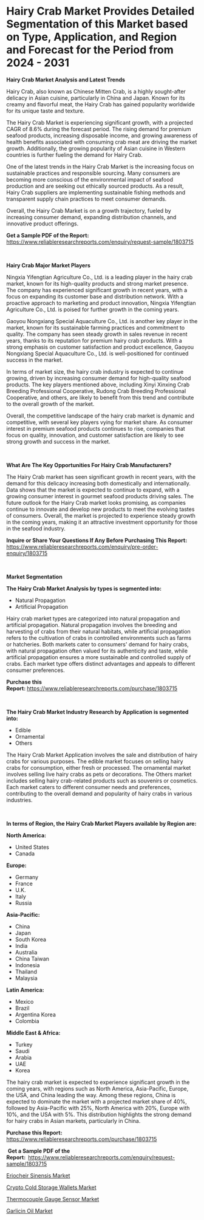 <p><h1>Hairy Crab Market Provides Detailed Segmentation of this Market based on Type, Application, and Region and Forecast for the Period from 2024 - 2031</h1></p><p><strong>Hairy Crab Market Analysis and Latest Trends</strong></p>
<p><p>Hairy Crab, also known as Chinese Mitten Crab, is a highly sought-after delicacy in Asian cuisine, particularly in China and Japan. Known for its creamy and flavorful meat, the Hairy Crab has gained popularity worldwide for its unique taste and texture.</p><p>The Hairy Crab Market is experiencing significant growth, with a projected CAGR of 8.6% during the forecast period. The rising demand for premium seafood products, increasing disposable income, and growing awareness of health benefits associated with consuming crab meat are driving the market growth. Additionally, the growing popularity of Asian cuisine in Western countries is further fueling the demand for Hairy Crab.</p><p>One of the latest trends in the Hairy Crab Market is the increasing focus on sustainable practices and responsible sourcing. Many consumers are becoming more conscious of the environmental impact of seafood production and are seeking out ethically sourced products. As a result, Hairy Crab suppliers are implementing sustainable fishing methods and transparent supply chain practices to meet consumer demands.</p><p>Overall, the Hairy Crab Market is on a growth trajectory, fueled by increasing consumer demand, expanding distribution channels, and innovative product offerings.</p></p>
<p><strong>Get a Sample PDF of the Report:&nbsp;</strong> <a href="https://www.reliableresearchreports.com/enquiry/request-sample/1803715">https://www.reliableresearchreports.com/enquiry/request-sample/1803715</a></p>
<p>&nbsp;</p>
<p><strong>Hairy Crab Major Market Players</strong></p>
<p><p>Ningxia Yifengtian Agriculture Co., Ltd. is a leading player in the hairy crab market, known for its high-quality products and strong market presence. The company has experienced significant growth in recent years, with a focus on expanding its customer base and distribution network. With a proactive approach to marketing and product innovation, Ningxia Yifengtian Agriculture Co., Ltd. is poised for further growth in the coming years.</p><p>Gaoyou Nongxiang Special Aquaculture Co., Ltd. is another key player in the market, known for its sustainable farming practices and commitment to quality. The company has seen steady growth in sales revenue in recent years, thanks to its reputation for premium hairy crab products. With a strong emphasis on customer satisfaction and product excellence, Gaoyou Nongxiang Special Aquaculture Co., Ltd. is well-positioned for continued success in the market.</p><p>In terms of market size, the hairy crab industry is expected to continue growing, driven by increasing consumer demand for high-quality seafood products. The key players mentioned above, including Xinyi Xinxing Crab Breeding Professional Cooperative, Rudong Crab Breeding Professional Cooperative, and others, are likely to benefit from this trend and contribute to the overall growth of the market.</p><p>Overall, the competitive landscape of the hairy crab market is dynamic and competitive, with several key players vying for market share. As consumer interest in premium seafood products continues to rise, companies that focus on quality, innovation, and customer satisfaction are likely to see strong growth and success in the market.</p></p>
<p>&nbsp;</p>
<p><strong>What Are The Key Opportunities For Hairy Crab Manufacturers?</strong></p>
<p><p>The Hairy Crab market has seen significant growth in recent years, with the demand for this delicacy increasing both domestically and internationally. Data shows that the market is expected to continue to expand, with a growing consumer interest in gourmet seafood products driving sales. The future outlook for the Hairy Crab market looks promising, as companies continue to innovate and develop new products to meet the evolving tastes of consumers. Overall, the market is projected to experience steady growth in the coming years, making it an attractive investment opportunity for those in the seafood industry.</p></p>
<p><strong>Inquire or Share Your Questions If Any Before Purchasing This Report:</strong> <a href="https://www.reliableresearchreports.com/enquiry/pre-order-enquiry/1803715">https://www.reliableresearchreports.com/enquiry/pre-order-enquiry/1803715</a></p>
<p>&nbsp;</p>
<p><strong>Market Segmentation</strong></p>
<p><strong>The Hairy Crab Market Analysis by types is segmented into:</strong></p>
<p><ul><li>Natural Propagation</li><li>Artificial Propagation</li></ul></p>
<p><p>Hairy crab market types are categorized into natural propagation and artificial propagation. Natural propagation involves the breeding and harvesting of crabs from their natural habitats, while artificial propagation refers to the cultivation of crabs in controlled environments such as farms or hatcheries. Both markets cater to consumers' demand for hairy crabs, with natural propagation often valued for its authenticity and taste, while artificial propagation ensures a more sustainable and controlled supply of crabs. Each market type offers distinct advantages and appeals to different consumer preferences.</p></p>
<p><strong>Purchase this Report:&nbsp;</strong><a href="https://www.reliableresearchreports.com/purchase/1803715">https://www.reliableresearchreports.com/purchase/1803715</a></p>
<p>&nbsp;</p>
<p><strong>The Hairy Crab Market Industry Research by Application is segmented into:</strong></p>
<p><ul><li>Edible</li><li>Ornamental</li><li>Others</li></ul></p>
<p><p>The Hairy Crab Market Application involves the sale and distribution of hairy crabs for various purposes. The edible market focuses on selling hairy crabs for consumption, either fresh or processed. The ornamental market involves selling live hairy crabs as pets or decorations. The Others market includes selling hairy crab-related products such as souvenirs or cosmetics. Each market caters to different consumer needs and preferences, contributing to the overall demand and popularity of hairy crabs in various industries.</p></p>
<p>&nbsp;</p>
<p><strong>In terms of Region, the Hairy Crab Market Players available by Region are:</strong></p>
<p>
    <p> <strong> North America: </strong>
        <ul>
            <li>United States</li>
            <li>Canada</li>
        </ul>
        </p> 
    <p> <strong> Europe: </strong>
        <ul>
            <li>Germany</li>
            <li>France</li>
            <li>U.K.</li>
            <li>Italy</li>
            <li>Russia</li>
        </ul>
        </p> 
    <p> <strong> Asia-Pacific: </strong>
        <ul>
            <li>China</li>
            <li>Japan</li>
            <li>South Korea</li>
            <li>India</li>
            <li>Australia</li>
            <li>China Taiwan</li>
            <li>Indonesia</li>
            <li>Thailand</li>
            <li>Malaysia</li>
        </ul>
        </p> 
    <p> <strong> Latin America: </strong>
        <ul>
            <li>Mexico</li>
            <li>Brazil</li>
            <li>Argentina Korea</li>
            <li>Colombia</li>
        </ul>
        </p> 
    <p> <strong> Middle East & Africa: </strong>
        <ul>
            <li>Turkey</li>
            <li>Saudi</li>
            <li>Arabia</li>
            <li>UAE</li>
            <li>Korea</li>
        </ul>
    </p>
    </p>
<p><p>The hairy crab market is expected to experience significant growth in the coming years, with regions such as North America, Asia-Pacific, Europe, the USA, and China leading the way. Among these regions, China is expected to dominate the market with a projected market share of 40%, followed by Asia-Pacific with 25%, North America with 20%, Europe with 10%, and the USA with 5%. This distribution highlights the strong demand for hairy crabs in Asian markets, particularly in China.</p></p>
<p><strong>Purchase this Report: </strong><a href="https://www.reliableresearchreports.com/purchase/1803715">https://www.reliableresearchreports.com/purchase/1803715</a></p>
<p>&nbsp;<strong>Get a Sample PDF of the Report:&nbsp;&nbsp;</strong><a href="https://www.reliableresearchreports.com/enquiry/request-sample/1803715">https://www.reliableresearchreports.com/enquiry/request-sample/1803715</a></p>
<p><strong></strong></p>
<p><p><a href="https://github.com/okotobwrhuteie/Market-Research-Report-List-1/blob/main/eriocheir-sinensis-market.md">Eriocheir Sinensis Market</a></p><p><a href="https://github.com/myacatherineblakecaczo9vcsw/Market-Research-Report-List-1/blob/main/crypto-cold-storage-wallets-market.md">Crypto Cold Storage Wallets Market</a></p><p><a href="https://issuu.com/reportprime-2/docs/thermocouple-gauge-sensor-market-size-2030.pptx">Thermocouple Gauge Sensor Market</a></p><p><a href="https://issuu.com/reportprime-2/docs/garlicin-oil-market-size-2030.pptx">Garlicin Oil Market</a></p></p>